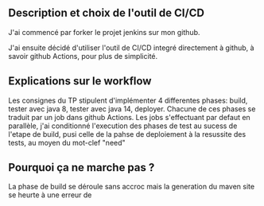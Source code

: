 ## Description et choix de l'outil de CI/CD 

J'ai commencé par forker le projet jenkins sur mon github. 

J'ai ensuite décidé d'utiliser l'outil de CI/CD integré directement à github, à savoir github Actions, pour plus de simplicité. 

## Explications sur le workflow

Les consignes du TP stipulent d'implémenter 4 differentes phases: build, tester avec java 8, tester avec java 14, deployer. 
Chacune de ces phases se traduit par un job dans github Actions. Les jobs s'effectuant par defaut en parallèle, j'ai conditionné l'execution des phases de test au sucess de l'etape de build, pusi celle de la pahse de deploiement à la resussite des tests, au moyen du mot-clef "need"

## Pourquoi ça ne marche pas ?

La phase de build se déroule sans accroc mais la generation du maven site se heurte à une erreur de  


